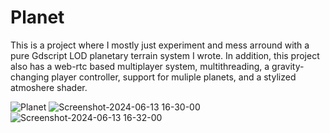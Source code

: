 # Planet
This is a project where I mostly just experiment and mess arround with a pure Gdscript LOD planetary terrain system I wrote.
In addition, this project also has a web-rtc based multiplayer system, multithreading, a gravity-changing player controller,
support for muliple planets, and a stylized atmoshere shader.

![Planet](https://github.com/aGuyWhoMadeGames/planet/assets/166567074/6928fed0-7f08-44fc-b699-5bcf709620ec)
![Screenshot-2024-06-13 16-30-00](https://github.com/aGuyWhoMadeGames/planet/assets/166567074/f4a33d66-2ddd-4860-8d54-438008734294)
![Screenshot-2024-06-13 16-32-00](https://github.com/aGuyWhoMadeGames/planet/assets/166567074/ee670630-1ced-40c0-b8af-52da861ca2da)
